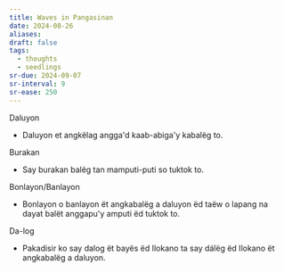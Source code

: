 ```yaml
---
title: Waves in Pangasinan
date: 2024-08-26
aliases: 
draft: false
tags:
  - thoughts
  - seedlings
sr-due: 2024-09-07
sr-interval: 9
sr-ease: 250
---
```

Daluyon
- Daluyon et angkëlag angga'd kaab-abiga'y kabalëg to.

Burakan
- Say burakan balëg tan mamputi-puti so tuktok to. 

Bonlayon/Banlayon
- Bonlayon o banlayon ët angkabalëg a daluyon ëd taëw o lapang na dayat balët anggapu'y amputi ëd tuktok to.

Da-log
- Pakadisir ko say dalog ët bayës ëd Ilokano ta say dálëg ëd Ilokano ët angkabalëg a daluyon.